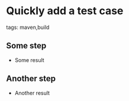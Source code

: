 # Quickly add a test case

tags: maven,build

## Some step

* Some result

## Another step

* Another result

